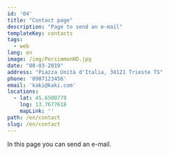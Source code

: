 ```yaml
---
id: '04'
title: "Contact page"
description: "Page to send an e-mail"
templateKey: contacts
tags:
  - web
lang: en
image: /img/PersimmonHD.jpg
date: "08-03-2019"
address: "Piazza Unità d'Italia, 34121 Trieste TS"
phone: '0987123456'
email: 'kaki@kaki.com'
locations:
  - lat: 45.6500779
    lng: 13.7677618
    mapLink: ''
path: /en/contact
slug: /en/contact
---
```


In this page you can send an e-mail.
